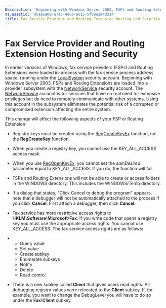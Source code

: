 ```yaml
---
Description: 'Beginning with Windows Server 2003, FSPs and Routing Extensions are loaded into a provider subsystem with the NetworkService security account.'
ms.assetid: 'd0a91e09-a71c-4e6b-a015-5f89e2e4d314'
title: Fax Service Provider and Routing Extension Hosting and Security
---
```


# Fax Service Provider and Routing Extension Hosting and Security

In earlier versions of Windows, fax service providers (FSPs) and Routing Extensions were loaded in-process with the fax service process address space, running under the [LocalSystem](http://msdn.microsoft.com/library/en-us/dllproc/base/localsystem_account.asp) security account. Beginning with Windows Server 2003, FSPs and Routing Extensions are loaded into a provider subsystem with the [NetworkService](http://msdn.microsoft.com/library/en-us/dllproc/base/networkservice_account.asp) security account. The [NetworkService](http://msdn.microsoft.com/library/en-us/dllproc/base/networkservice_account.asp) account is for services that have no real need for extensive privileges but do need to remotely communicate with other systems. Using this account in the subsystem eliminates the potential risk of a corrupted or compromised extension affecting the entire system.

This change will affect the following aspects of your FSP or Routing Extension:

-   Registry keys must be created using the [RegCreateKeyEx](http://msdn.microsoft.com/library/en-us/sysinfo/base/regcreatekeyex.asp) function, not the **RegCreateKey** function.

-   When you create a registry key, you cannot use the KEY\_ALL\_ACCESS access mask.

-   When you use [RegOpenKeyEx](http://msdn.microsoft.com/library/en-us/sysinfo/base/regopenkeyex.asp), you cannot set the *samDesired* parameter equal to KEY\_ALL\_ACCESS. If you do, the function will fail.

-   FSPs and Routing Extensions will not be able to create or access folders in the WINDOWS directory. This includes the WINDOWS/Temp directory.

-   If a dialog that states, "Click Cancel to debug the program" appears, note that a debugger will not be automatically attached to the process if you click **Cancel**. First attach a debugger, then click **Cancel**.

-   Fax service has more restrictive access rights to **HKLM**\\**Software**\\**Microsoft**\\**Fax**. If you write code that opens a registry key you must use the appropriate access rights. You cannot use KEY\_ALL\_ACCESS. The fax service access rights are as follows:

-   -   Query value
    -   Set value
    -   Create subkey
    -   Enumerate subkeys
    -   Notify
    -   Delete
    -   Read control

-   There is a new subkey called **Client** that gives users read rights. All debugging registry values were relocated to the **Client** subkey. If, for example, you want to change the DebugLevel you will have to do so under the **Fax**\\**Client** subkey.

 

 



